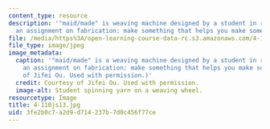 ```yaml
---
content_type: resource
description: '"maid/made" is weaving machine designed by a student in response to
  an assignment on fabrication: make something that helps you make something. '
file: /media/https%3A/open-learning-course-data-rc.s3.amazonaws.com/4-110j-design-across-scales-disciplines-and-problem-contexts-spring-2013/3fe2b0c7a2d9d714237b7d0c456f77ce_4-110js13.jpg
file_type: image/jpeg
image_metadata:
  caption: '"maid/made" is a weaving machine designed by a student in response to
    an assignment on fabrication: make something that helps you make something. (Courtesy
    of Jifei Ou. Used with permission.)'
  credit: Courtesy of Jifei Ou. Used with permission.
  image-alt: Student spinning yarn on a weaving wheel.
resourcetype: Image
title: 4-110js13.jpg
uid: 3fe2b0c7-a2d9-d714-237b-7d0c456f77ce
---
```

